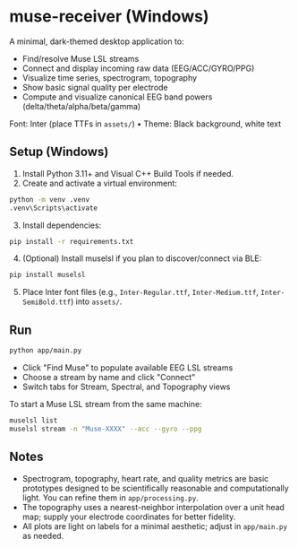 # muse-receiver (Windows)

A minimal, dark-themed desktop application to:

- Find/resolve Muse LSL streams
- Connect and display incoming raw data (EEG/ACC/GYRO/PPG)
- Visualize time series, spectrogram, topography
- Show basic signal quality per electrode
- Compute and visualize canonical EEG band powers (delta/theta/alpha/beta/gamma)

Font: Inter (place TTFs in `assets/`)  •  Theme: Black background, white text

## Setup (Windows)

1) Install Python 3.11+ and Visual C++ Build Tools if needed.
2) Create and activate a virtual environment:

```bash
python -m venv .venv
.venv\Scripts\activate
```

3) Install dependencies:

```bash
pip install -r requirements.txt
```

4) (Optional) Install muselsl if you plan to discover/connect via BLE:

```bash
pip install muselsl
```

5) Place Inter font files (e.g., `Inter-Regular.ttf`, `Inter-Medium.ttf`, `Inter-SemiBold.ttf`) into `assets/`.

## Run

```bash
python app/main.py
```

- Click "Find Muse" to populate available EEG LSL streams
- Choose a stream by name and click "Connect"
- Switch tabs for Stream, Spectral, and Topography views

To start a Muse LSL stream from the same machine:

```bash
muselsl list
muselsl stream -n "Muse-XXXX" --acc --gyro --ppg
```

## Notes

- Spectrogram, topography, heart rate, and quality metrics are basic prototypes designed to be scientifically reasonable and computationally light. You can refine them in `app/processing.py`.
- The topography uses a nearest-neighbor interpolation over a unit head map; supply your electrode coordinates for better fidelity.
- All plots are light on labels for a minimal aesthetic; adjust in `app/main.py` as needed.
